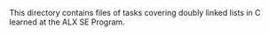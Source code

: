 This directory contains files of tasks covering doubly linked lists in C learned at the ALX SE Program.
